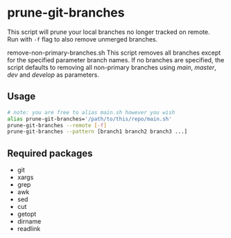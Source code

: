 # prune-git-branches

This script will prune your local branches no longer tracked on remote. <br>
Run with `-f` flag to also remove unmerged branches.

remove-non-primary-branches.sh
This script removes all branches except for the specified parameter branch names.
If no branches are specified, the script defaults to removing all non-primary branches using _main_, _master_, _dev_ and _develop_ as parameters.

## Usage

```sh
# note: you are free to alias main.sh however you wish
alias prune-git-branches='/path/to/this/repo/main.sh'
prune-git-branches --remote [-f]
prune-git-branches --pattern [branch1 branch2 branch3 ...]
```

## Required packages

- git
- xargs
- grep
- awk
- sed
- cut
- getopt
- dirname
- readlink
